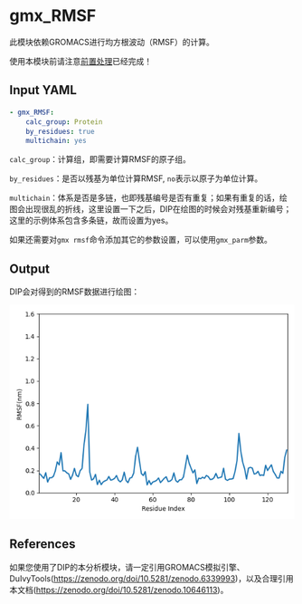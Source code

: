 # gmx_RMSF

此模块依赖GROMACS进行均方根波动（RMSF）的计算。

使用本模块前请注意[前置处理](https://duivyprocedures-docs.readthedocs.io/en/latest/Framework.html#id7)已经完成！

## Input YAML

```yaml
- gmx_RMSF:
    calc_group: Protein
    by_residues: true
    multichain: yes
```

`calc_group`：计算组，即需要计算RMSF的原子组。

`by_residues`：是否以残基为单位计算RMSF, `no`表示以原子为单位计算。

`multichain`：体系是否是多链，也即残基编号是否有重复；如果有重复的话，绘图会出现很乱的折线，这里设置一下之后，DIP在绘图的时候会对残基重新编号；这里的示例体系包含多条链，故而设置为yes。

如果还需要对`gmx rmsf`命令添加其它的参数设置，可以使用`gmx_parm`参数。

## Output

DIP会对得到的RMSF数据进行绘图：

![gmx_RMSF](static/gmx_RMSF.png)


## References

如果您使用了DIP的本分析模块，请一定引用GROMACS模拟引擎、DuIvyTools(https://zenodo.org/doi/10.5281/zenodo.6339993)，以及合理引用本文档(https://zenodo.org/doi/10.5281/zenodo.10646113)。